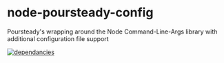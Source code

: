 # node-poursteady-config
Poursteady's wrapping around the Node Command-Line-Args library with additional configuration file support

[![dependancies](https://david-dm.org/steadyequipment/node-poursteady-config.svg)](https://david-dm.org/steadyequipment/node-poursteady-config)
